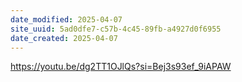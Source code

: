 ```yaml
---
date_modified: 2025-04-07
site_uuid: 5ad0dfe7-c57b-4c45-89fb-a4927d0f6955
date_created: 2025-04-07
---
```


https://youtu.be/dg2TT1OJlQs?si=Bej3s93ef_9iAPAW